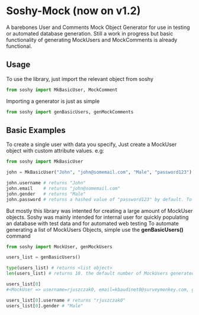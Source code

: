 # Soshy-Mock (now on v1.2)
A barebones User and Comments Mock Object Generator for use in testing or automated database generation.
Still a work in progress but basic functionality of generating MockUsers and MockComments is already functional.

## Usage

To use the library, just import the relevant object from soshy

```python
from soshy import MkBasicUser, MockComment

```

Importing a generator is just as simple

```python
from soshy import genBasicUsers, genMockComments
```

## Basic Examples

To create a single user with data you specify, Just create a MockUser object with custom attribute values. e.g:
```python
from soshy import MkBasicUser

john = MkBasicUser("John", "john@somemail.com", "Male", "password123")

john.username # returns "John"
john.email    # returns "john@somemail.com"
john.gender   # returns "Male"
john.password # returns a hashed value of "password123" by default. To remove this,  add False as the last attribute
```

But mostly this library was intented for creating a large amount of MockUser objects.
Soshy was mainly intended for internal user for quickly populating an database with test data and for automated web testing
To automate generating a list of MockUsers Objects, simple use the **genBasicUsers()** command

```python
from soshy import MockUser, genMockUsers

users_list = genBasicUsers()

type(users_list) # returns <list object>
len(users_list) # returns 10. the default number of MockUsers generated is 10

users_list[0] 
#<MockUser => username=rjuszczak0, email=kbaudinet0@surveymonkey.com, gender=Male,     password=803dc4a1c83e747a7dbfbccbf8d26b11ec7f7c598070e49d543e8190b866091b816ebfa261ef5082c0bfbc142441b16b2b0ce14131ece77718c4db2a282293ac >

users_list[0].username # returns "rjuszczak0"
users_list[0].gender # "Male"
```





